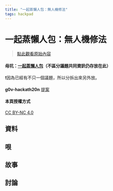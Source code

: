 ```yaml
---
title: "一起蒸懶人包：無人機修法"
tags: hackpad
---
```


# 一起蒸懶人包：無人機修法

> [點此觀看原始內容](https://g0v.hackpad.tw/lazytogether4)

#### 母坑：[一起蒸懶人包](http://g0v.hackpad.com/lazytogether)（不區分議題共同資訊仍存放在此）

:exclamation:因為已經有不只一個議題，所以分拆出來另外放。

**g0v-hackath20n**  [提案](https://goo.gl/OU8UA2)

#### 本頁授權方式

[CC BY-NC 4.0](https://creativecommons.org/licenses/by-nc/4.0/deed.zh_TW)

## 資料


## 哏


## 故事


## 討論

##


